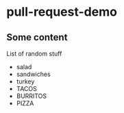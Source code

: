 # pull-request-demo

## Some content

List of random stuff


- salad
- sandwiches
- turkey
- TACOS
- BURRITOS
- PIZZA
